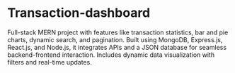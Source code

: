 # Transaction-dashboard
Full-stack MERN project with features like transaction statistics, bar and pie charts, dynamic search, and pagination. Built using MongoDB, Express.js, React.js, and Node.js, it integrates APIs and a JSON database for seamless backend-frontend interaction. Includes dynamic data visualization with filters and real-time updates.
